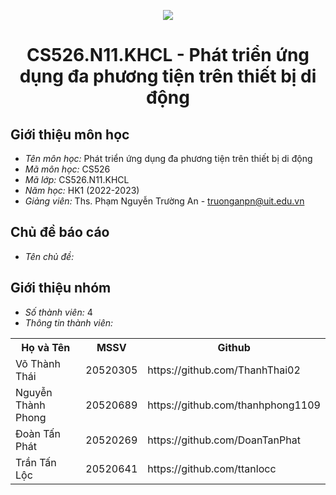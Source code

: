 <p align="center">
   <a href="https://www.uit.edu.vn/">
      <img src="https://i.imgur.com/WmMnSRt.png" border="none">
   </a>
</p>
<h1 align="center">
    CS526.N11.KHCL - Phát triển ứng dụng đa phương tiện trên thiết bị di động
</h1>

<h2>
   Giới thiệu môn học   
</h2>

- *Tên môn học:* Phát triển ứng dụng đa phương tiện trên thiết bị di động
- *Mã môn học:* CS526
- *Mã lớp:*  CS526.N11.KHCL
- *Năm học:* HK1 (2022-2023)
- *Giảng viên:* Ths. Phạm Nguyễn Trường An - truonganpn@uit.edu.vn

<h2>
  Chủ đề báo cáo 
</h2>

- *Tên chủ đề:* 

<h2>
   Giới thiệu nhóm
</h2>

- *Số thành viên:* 4
- *Thông tin thành viên:* 

<table align="center">
      <tr>
       <th>Họ và Tên</th>
       <th>MSSV</th>
       <th>Github</th>
      </tr>
      <tr>
       <td>Võ Thành Thái</td>
       <td>20520305</td>
       <td>https://github.com/ThanhThai02</td>
      </tr>
      <tr>
       <td>Nguyễn Thành Phong</td>
       <td>20520689</td>
       <td>https://github.com/thanhphong1109</td>
      </tr>
      <tr>
       <td>Đoàn Tấn Phát</td>
       <td>20520269</td>
       <td>https://github.com/DoanTanPhat</td>
      </tr>
      <tr>
       <td>Trần Tấn Lộc</td>
       <td>20520641</td>
       <td>https://github.com/ttanlocc</td>
      </tr>
</table>


